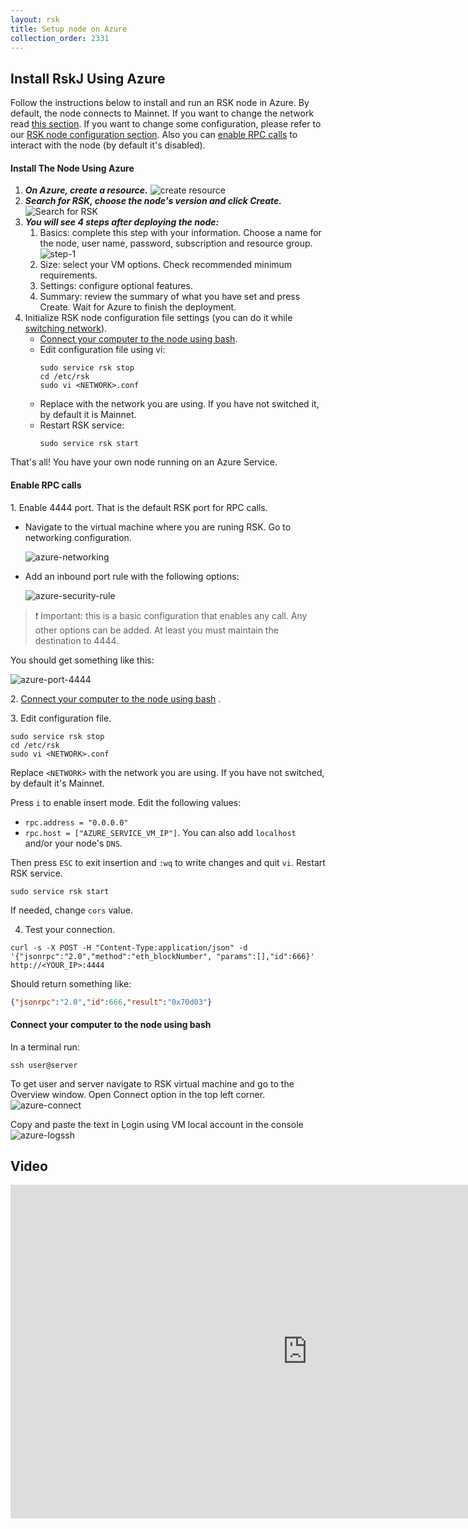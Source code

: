 ```yaml
---
layout: rsk
title: Setup node on Azure
collection_order: 2331
---
```


## Install RskJ Using Azure

Follow the instructions below to install and run an RSK node in Azure. By default, the node connects to Mainnet. If you want to change the network read [this section](/rsk/node/configure/switch-network). If you want to change some configuration, please refer to our [RSK node configuration section](/rsk/node/configure). Also you can [enable RPC calls](#rpc) to interact with the node (by default it's disabled).

#### Install The Node Using Azure

1. ***On Azure, create a resource.***
   ![create resource](/assets/img/azure/azure1.png)
1. ***Search for RSK, choose the node's version and click Create.***
   ![Search for RSK](/assets/img/azure/azure2.png)
1. ***You will see 4 steps after deploying the node:***
    1. Basics: complete this step with your information. Choose a name for the node, user name, password, subscription and resource group.
       ![step-1](/assets/img/azure/azure3.png)
    1. Size: select your VM options. Check recommended minimum requirements.
    1. Settings: configure optional features.
    1. Summary: review the summary of what you have set and press Create.
       Wait for Azure to finish the deployment.
1. Initialize RSK node configuration file settings (you can do it while [switching network](/rsk/node/configure/switch-network)).
    * [Connect your computer to the node using bash](#connect).
    * Edit configuration file using vi:
      ```shell
      sudo service rsk stop
      cd /etc/rsk
      sudo vi <NETWORK>.conf
      ```
    * Replace <NETWORK> with the network you are using. If you have not switched it, by default it is Mainnet.
    * Restart RSK service:
      ```shell
      sudo service rsk start
      ```

That's all! You have your own node running on an Azure Service.

<span id="rpc"></span>

#### Enable RPC calls

1\. Enable 4444 port. That is the default RSK port for RPC calls.
   * Navigate to the virtual machine where you are runing RSK. Go to networking configuration.

     ![azure-networking](/assets/img/azure/azure4.png)

   * Add an inbound port rule with the following options:

     ![azure-security-rule](/assets/img/azure/azure5.png)

> :exclamation: Important: this is a basic configuration that enables any call. Any other options can be added. At least you must maintain the destination to 4444.

You should get something like this:

![azure-port-4444](/assets/img/azure/azure6.png)

2\. [Connect your computer to the node using bash](#connect) .

3\. Edit configuration file.

```shell
sudo service rsk stop
cd /etc/rsk
sudo vi <NETWORK>.conf
```

Replace `<NETWORK>` with the network you are using. If you have not switched, by default it's Mainnet.

Press `i` to enable insert mode. Edit the following values:

* `rpc.address = "0.0.0.0"`
* `rpc.host = ["AZURE_SERVICE_VM_IP"]`. You can also add `localhost` and/or your node's `DNS`.

Then press `ESC`  to exit insertion and `:wq` to write changes and quit `vi`. Restart RSK service.

```shell
sudo service rsk start
```

If needed, change `cors` value.

4. Test your connection.

```shell
curl -s -X POST -H "Content-Type:application/json" -d '{"jsonrpc":"2.0","method":"eth_blockNumber", "params":[],"id":666}' http://<YOUR_IP>:4444
```

Should return something like:

```json
{"jsonrpc":"2.0","id":666,"result":"0x70d03"}
```

<span id="connect"></span>
#### Connect your computer to the node using bash

In a terminal run:

```shell
ssh user@server
```

To get user and server navigate to RSK virtual machine and go to the Overview window. Open Connect option in the top left corner.
![azure-connect](/assets/img/azure/azure7.png)

Copy and paste the text in Ḷogin using VM local account in the console
![azure-logssh](/assets/img/azure/azure8.png)

## Video

<div class="video-container">
  <iframe width="949" height="534" src="https://www.youtube-nocookie.com/embed/0gk10ob5dr4?cc_load_policy=1" frameborder="0" allow="accelerometer; autoplay; encrypted-media; gyroscope; picture-in-picture" allowfullscreen></iframe>
</div>
